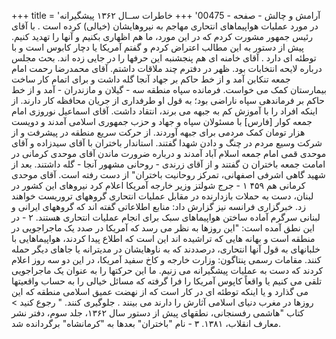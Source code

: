+++
title = 'آرامش و چالش - صفحه - 00475'
+++
خاطرات ســال ۱۳۶۲ پیشگیرانه در مورد عملیات هواپیماهای انتحاری مهاجم به نیروهایشان (خیالی) کرده است . با آقای رئیس جمهور مشورت کردم که در این مورد، ما هم اظهاری بکنیم و آنها را تهدید کنیم. پیش از دستور به این مطالب اعتراض کردم و گفتم آمریکا یا دچار کابوس است و با توطئه ای دارد . آقای خامنه ای هم پنجشنبه این حرفها را در جایی زده اند. بحث مجلس درباره لایحه انتخابات بود. ظهر در دفترم چند ملاقات داشتم. آقای محمدرضا رحمت امام جمعه تنکابن آمد و از خط حاکم بر جهاد آنجا گله داشت و برای اتمام کار ساخت بیمارستان کمک می خواست. فرمانده سپاه منطقه سه - گیلان و مازندران - آمد و از خط حاکم بر فرماندهی سپاه ناراضی بود؛ به قول او طرفداری از جریان محافظه کار دارند. از اینکه افراد را با آموزش کم به جبهه می برند، انتقاد داشت. آقای اسماعیل نوروزی امام جمعه کوار [فارس] با مسئولان سپاه و جهاد و حزب جمهوری اسلامی آمدند و دویست هزار تومان کمک مردمی برای جبهه آوردند. از حرکت سریع منطقه در پیشرفت و از شرکت وسیع مردم در چنگ و دادن شهدا گفتند. استاندار باختران با آقای سیدزاده و آقای موحدی قمی امام جمعه اسلام آباد آمدند و درباره ضرورت ماندن آقای موحدی کرمانی در امامت جمعه باختران ن گفتند و از آقای زرندی - روحانی مشهور آنجا - گله داشتند. بعد از شهید گاهی اشرفی اصفهانی، تمرکز روحانیت باختران" از دست رفته است. آقای موحدی کرمانی هم ۴۵۹ ۱ - جرج شولتز وزیر خارجه آمریکا اعلام کرد نیروهای این کشور در لبنان، دست به حملات بازدارنده در مقابل عملیات انتحاری گروههای تروریست خواهند زد. خبرگزاری فرانسه نیز گزارش داد: منابع اطلاعاتی گفته اند که گروههای ایرانی و لبنانی سرگرم آماده ساختن هواپیماهای سبک برای انجام عملیات انتحاری هستند. ۲ - در این نطق آمده است: "این روزها به نظر می رسد که آمریکا در صدد یک ماجراجویی در منطقه است و بهانه هایی که تراشیده اند این است که اطلاع پیدا کردند، هواپیماهایی با خلبانهای به قول آنها انتحاری، درصددند که به ناوهایشان در مدیترانه یا جاهای دیگر حمله کنند. مقامات رسمی پنتاگون: وزارت خارجه و کاخ سفید آمریکا، در این دو سه روز اعلام کردند که دست به عملیات پیشگیرانه می زنیم. ما این حرکتها را به عنوان یک ماجراجویی تلقی می کنیم یا واقعاً کاپوس آمریکا را فرا گرفته که مسائل خیالی را به حساب واقعیتها می گذارد و یا اینکه توطئه ای در کار است که از نهضت عمیق اسلامی منطقه که این روزها در مغرب دنیای اسلامی آثارش را دارند می بینند . جلوگیری کنند. " رجوع کنید > کتاب "هاشمی رفسنجانی، نطقهای پیش از دستور سال ۱۳۶۲، جلد سوم، دفتر نشر معارف انقلاب، ۱۳۸۱. ۳ - نام "باختران" بعدها به "کرمانشاه" برگردانده شد.